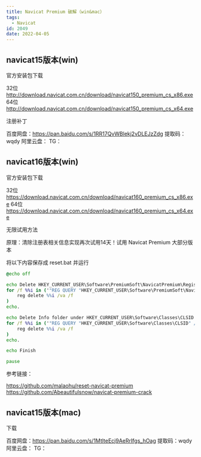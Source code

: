 ```yaml
---
title: Navicat Premium 破解（win&mac）
tags:
  - Navicat
id: 2049
date: 2022-04-05
---
```


## navicat15版本(win)

官方安装包下载

32位 http://download.navicat.com.cn/download/navicat150_premium_cs_x86.exe
64位 http://download.navicat.com.cn/download/navicat150_premium_cs_x64.exe

注册补丁

百度网盘：https://pan.baidu.com/s/1RR17QvWBlekj2vDLEJzZdg 提取码：wqdy
阿里云盘：
TG：

## navicat16版本(win)

官方安装包下载

32位 https://download.navicat.com.cn/download/navicat160_premium_cs_x86.exe
64位 https://download.navicat.com.cn/download/navicat160_premium_cs_x64.exe

无限试用方法

原理：清除注册表相关信息实现再次试用14天！试用 Navicat Premium 大部分版本

将以下内容保存成 reset.bat 并运行

```bat
@echo off

echo Delete HKEY_CURRENT_USER\Software\PremiumSoft\NavicatPremium\Registration[version and language]
for /f %%i in ('"REG QUERY "HKEY_CURRENT_USER\Software\PremiumSoft\NavicatPremium" /s | findstr /L Registration"') do (
    reg delete %%i /va /f
)
echo.

echo Delete Info folder under HKEY_CURRENT_USER\Software\Classes\CLSID
for /f %%i in ('"REG QUERY "HKEY_CURRENT_USER\Software\Classes\CLSID" /s | findstr /E Info"') do (
    reg delete %%i /va /f
)
echo.

echo Finish

pause
```

参考链接：

https://github.com/malaohu/reset-navicat-premium
https://github.com/Abeautifulsnow/navicat-premium-crack

## navicat15版本(mac)

下载

百度网盘：https://pan.baidu.com/s/1MtlteEcj9AeRrIfgs_hOag 提取码：wqdy
阿里云盘：
TG：
